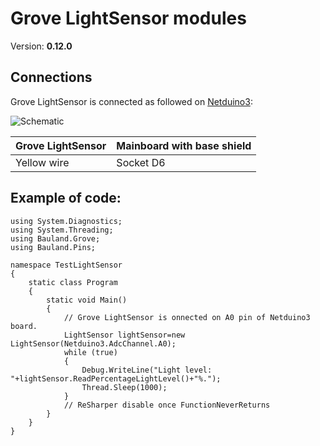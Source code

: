 # Grove LightSensor modules
Version: __0.12.0__

## Connections ##
Grove LightSensor is connected as followed on [Netduino3](http://developer.wildernesslabs.co/Netduino/About/):

![Schematic](LightSensor-Netduino3-with-base-shield.jpg)

Grove LightSensor | Mainboard with base shield
---------------- | ----------
Yellow wire | Socket D6

## Example of code:
```CSharp
using System.Diagnostics;
using System.Threading;
using Bauland.Grove;
using Bauland.Pins;

namespace TestLightSensor
{
    static class Program
    {
        static void Main()
        {
            // Grove LightSensor is onnected on A0 pin of Netduino3 board.
            LightSensor lightSensor=new LightSensor(Netduino3.AdcChannel.A0);
            while (true)
            {
                Debug.WriteLine("Light level: "+lightSensor.ReadPercentageLightLevel()+"%.");
                Thread.Sleep(1000);
            }
            // ReSharper disable once FunctionNeverReturns
        }
    }
}
```
